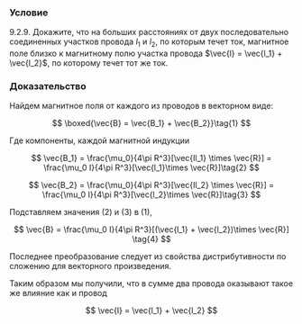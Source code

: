 ###  Условие

$9.2.9.$ Докажите, что на больших расстояниях от двух последовательно соединенных участков провода $l_1$ и $l_2$, по которым течет ток, магнитное поле близко к магнитному полю участка провода $\vec{l} = \vec{l_1} + \vec{l_2}$, по которому течет тот же ток.

### Доказательство

Найдем магнитное поля от каждого из проводов в векторном виде:

$$
\boxed{\vec{B} = \vec{B_1} + \vec{B_2}}\tag{1}
$$

Где компоненты, каждой магнитной индукции

$$
\vec{B_1} = \frac{\mu_0}{4\pi R^3}[\vec{Il_1} \times \vec{R}] = \frac{\mu_0 I}{4\pi R^3}[\vec{l_1}\times \vec{R}]\tag{2}
$$

$$
\vec{B_2} = \frac{\mu_0}{4\pi R^3}[\vec{Il_2} \times \vec{R}] = \frac{\mu_0 I}{4\pi R^3}[\vec{l_2}\times \vec{R}]\tag{3}
$$

Подставляем значения $(2)$ и $(3)$ в $(1)$,

$$
\vec{B} = \frac{\mu_0 I}{4\pi R^3}[(\vec{l_1} + \vec{l_2})\times \vec{R}] \tag{4}
$$

Последнее преобразование следует из свойства дистрибутивности по сложению для векторного произведения.

Таким образом мы получили, что в сумме два провода оказывают такое же влияние как и провод

$$
\vec{l} = \vec{l_1} + \vec{l_2}
$$